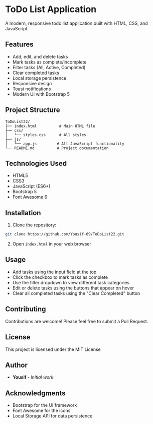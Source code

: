 # ToDo List Application

A modern, responsive todo list application built with HTML, CSS, and JavaScript.

## Features

- Add, edit, and delete tasks
- Mark tasks as complete/incomplete
- Filter tasks (All, Active, Completed)
- Clear completed tasks
- Local storage persistence
- Responsive design
- Toast notifications
- Modern UI with Bootstrap 5

## Project Structure

```
ToDoList22/
├── index.html          # Main HTML file
├── css/
│   └── styles.css      # All styles
├── js/
│   └── app.js         # All JavaScript functionality
└── README.md          # Project documentation
```

## Technologies Used

- HTML5
- CSS3
- JavaScript (ES6+)
- Bootstrap 5
- Font Awesome 6

## Installation

1. Clone the repository:
```bash
git clone https://github.com/Yousif-69/ToDoList22.git
```

2. Open `index.html` in your web browser

## Usage

- Add tasks using the input field at the top
- Click the checkbox to mark tasks as complete
- Use the filter dropdown to view different task categories
- Edit or delete tasks using the buttons that appear on hover
- Clear all completed tasks using the "Clear Completed" button

## Contributing

Contributions are welcome! Please feel free to submit a Pull Request.

## License

This project is licensed under the MIT License 

## Author

- **Yousif** - *Initial work*

## Acknowledgments

- Bootstrap for the UI framework
- Font Awesome for the icons
- Local Storage API for data persistence 